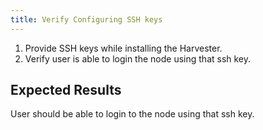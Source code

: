 ```yaml
---
title: Verify Configuring SSH keys	
---
```

1. Provide SSH keys while installing the Harvester.
2. Verify user is able to login the node using that ssh key.


## Expected Results
User should be able to login to the node using that ssh key.